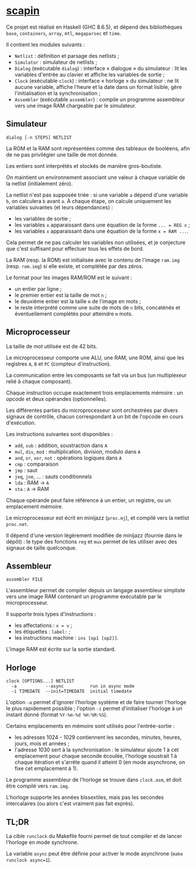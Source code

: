 # [scapin](https://git.monade.li/scapin)

Ce projet est réalisé en Haskell (GHC 8.6.5), et dépend des bibliothèques `base`, `containers`, `array`, `mtl`, `megaparsec` et `time`.

Il contient les modules suivants :

- `Netlist` : définition et parsage des netlists ;
- `Simulator` : simulateur de netlists ;
- `Dialog` (exécutable `dialog`) : interface « dialogue » du simulateur : lit les variables d'entrée au clavier et affiche les variables de sortie ;
- `Clock` (exécutable `clock`) : interface « horloge » du simulateur : ne lit aucune variable, affiche l'heure et la date dans un format lisible, gère l'initialisation et la synchronisation ;
- `Assembler` (exécutable `assembler`) : compile un programme assembleur vers une image RAM chargeable par le simulateur.

## Simulateur

    dialog [-n STEPS] NETLIST

La ROM et la RAM sont représentées comme des tableaux de booléens, afin de ne pas privilégier une taille de mot donnée.

Les entiers sont interprétés et stockés de manière gros-boutiste.

On maintient un environnement associant une valeur à chaque variable de la netlist (initialement zéro).

La netlist n'est pas supposée triée : si une variable `a` dépend d'une variable `b`, on calculera `b` avant `a`. À chaque étape, on calcule uniquement les variables suivantes (et leurs dépendances) :

- les variables de sortie ;
- les variables `x` apparaissant dans une équation de la forme `... = REG x` ;
- les variables `x` apparaissant dans une équation de la forme `x = RAM ...`.

Cela permet de ne pas calculer les variables non utilisées, et je conjecture que c'est suffisant pour effectuer tous les effets de bord.

La RAM (resp. la ROM) est initialisée avec le contenu de l'image `ram.img` (resp. `rom.img`) si elle existe, et complétée par des zéros.

Le format pour les images RAM/ROM est le suivant :

- un entier par ligne ;
- le premier entier est la taille de mot `n` ;
- le deuxième entier est la taille `m` de l'image en mots ;
- le reste interprété comme une suite de mots de `n` bits, concaténés et éventuellement complétés pour atteindre `m` mots.

## Microprocesseur

La taille de mot utilisée est de 42 bits.

Le microprocesseur comporte une ALU, une RAM, une ROM, ainsi que les registres `A`, `B` et `PC` (compteur d'instruction).

La communication entre les composants se fait via un bus (un multiplexeur relié à chaque composant).

Chaque instruction occupe exactement trois emplacements mémoire : un *opcode* et deux opérandes (optionnelles).

Les différentes parties du microprocesseur sont orchestrées par divers signaux de contrôle, chacun correspondant à un bit de l'opcode en cours d'exécution.

Les instructions suivantes sont disponibles :

- `add`, `sub` : addition, soustraction dans `A`
- `mul`, `div`, `mod` : multiplication, division, modulo dans `A`
- `and`, `or`, `xor`, `not` : opérations logiques dans `A`
- `cmp` : comparaison
- `jmp` : saut
- `jeq`, `jne`, … : sauts conditionnels
- `lda` : RAM → `A`
- `sta` : `A` → RAM

Chaque opérande peut faire référence à un entier, un registre, ou un emplacement mémoire.

Le microprocesseur est écrit en minijazz (`proc.mj`), et compilé vers la netlist `proc.net`.

Il dépend d'une version légèrement modifiée de minijazz (fournie dans le dépôt) : le type des fonctions `reg` et `mux` permet de les utiliser avec des signaux de taille quelconque.

## Assembleur

    assembler FILE

L'assembleur permet de compiler depuis un langage assembleur simpliste vers une image RAM contenant un programme exécutable par le microprocesseur.

Il supporte trois types d'instructions :

- les affectations : `x = v` ;
- les étiquettes : `label:` ;
- les instructions machine : `ins [op1 [op2]]`.

L'image RAM est écrite sur la sortie standard.

## Horloge

    clock [OPTIONS...] NETLIST
      -a           --async          run in async mode
      -i TIMEDATE  --init=TIMEDATE  initial timedate

L'option `-a` permet d'ignorer l'horloge système et de faire tourner l'horloge le plus rapidement possible ; l'option `-i` permet d'initialiser l'horloge à un instant donné (format `%Y-%m-%d %H:%M:%S`).

Certains emplacements en mémoire sont utilisés pour l'entrée-sortie :

- les adresses 1024 - 1029 contiennent les secondes, minutes, heures, jours, mois et années ;
- l'adresse 1030 sert à la synchronisation : le simulateur ajoute 1 à cet emplacement pour chaque seconde écoulée, l'horloge soustrait 1 à chaque itération et s'arrête quand il atteint 0 (en mode asynchrone, on fixe cet emplacement à 1).

Le programme assembleur de l'horloge se trouve dans `clock.asm`, et doit être compilé vers `ram.img`.

L'horloge supporte les années bissextiles, mais pas les secondes intercalaires (ou alors c'est vraiment pas fait exprès).

## TL;DR

La cible `runclock` du Makefile fourni permet de tout compiler et de lancer l'horloge en mode synchrone.

La variable `async` peut être définie pour activer le mode asynchrone (`make runclock async=1`).
